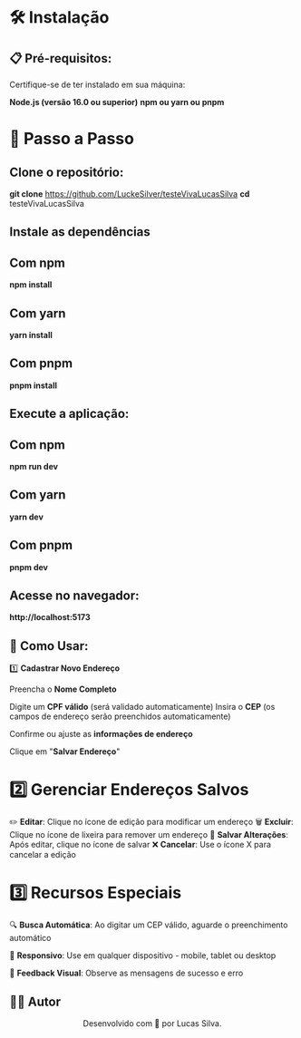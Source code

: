# 🛠️ Instalação

## 📋 Pré-requisitos:

Certifique-se de ter instalado em sua máquina:

__Node.js (versão 16.0 ou superior)__
__npm ou yarn ou pnpm__

# 🔧 Passo a Passo

## Clone o repositório:

__git clone__ https://github.com/LuckeSilver/testeVivaLucasSilva
__cd__ testeVivaLucasSilva

## Instale as dependências

## Com npm
__npm install__

## Com yarn
__yarn install__

## Com pnpm
__pnpm install__

## Execute a aplicação:
## Com npm
__npm run dev__

## Com yarn
__yarn dev__

## Com pnpm
__pnpm dev__

## Acesse no navegador:
__http://localhost:5173__



## 📱 Como Usar:
1️⃣ __Cadastrar Novo Endereço__

Preencha o __Nome Completo__

Digite um __CPF válido__ (será validado automaticamente)
Insira o __CEP__ (os campos de endereço serão preenchidos automaticamente)

Confirme ou ajuste as __informações de endereço__

Clique em "__Salvar Endereço__"

# 2️⃣ Gerenciar Endereços Salvos

✏️ __Editar__: Clique no ícone de edição para modificar um endereço
🗑️ __Excluir__: Clique no ícone de lixeira para remover um endereço
💾 __Salvar Alterações__: Após editar, clique no ícone de salvar
❌ __Cancelar__: Use o ícone X para cancelar a edição

# 3️⃣ Recursos Especiais

🔍 __Busca Automática__: Ao digitar um CEP válido, aguarde o preenchimento automático

📱 __Responsivo__: Use em qualquer dispositivo - mobile, tablet ou desktop

💬 __Feedback Visual__: Observe as mensagens de sucesso e erro


## 👨‍💻 __Autor__
<div align="center">
Desenvolvido com 💜 por Lucas Silva.
</div>